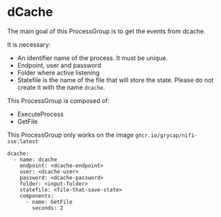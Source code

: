 # dCache
The main goal of this ProcessGroup is to get the events from dcache.

It is necessary:
- An identifier name of the process. It must be unique.
- Endpoint, user and password
- Folder where active listening
- Statefile is the name of the file that will store the state. Please do not create it with the name `dcache`.

This ProcessGroup is composed of:
- ExecuteProcess
- GetFile


This ProcessGroup only works on the image `ghcr.io/grycap/nifi-sse:latest`


```
dcache:
  - name: dcache
    endpoint: <dcache-endpoint>
    user: <dcache-user>
    password: <dcache-password>
    folder: <input-folder>
    statefile: <file-that-save-state>
    components:
      - name: GetFile
        seconds: 2
```

